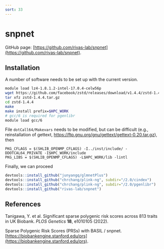 ```yaml
---
sort: 33
---
```


# snpnet

GitHub page: [https://github.com/rivas-lab/snpnet](https://github.com/rivas-lab/snpnet).

## Installation

A number of software needs to be set up with the current version.

```bash
module load lz4-1.8.1.2-intel-17.0.4-celw56p
wget https://github.com/facebook/zstd/releases/download/v1.4.4/zstd-1.4.4.tar.gz
tar xfz zstd-1.4.4.tar.gz
cd zstd-1.4.4
make
make install prefix=$HPC_WORK
# gcc/6 is required for pgenlibr
module load gcc/6
```

File `dotCall64/Makevars` needs to be modified, but can be difficult (e.g., reinstallation of gettext, https://ftp.gnu.org/gnu/gettext/gettext-0.20.tar.gz), then

```
PKG_CFLAGS = $(SHLIB_OPENMP_CFLAGS) -I../inst/include/ -DDOTCAL64_PRIVATE -I$HPC_WORK/include
PKG_LIBS = $(SHLIB_OPENMP_CFLAGS) -L$HPC_WORK/lib -lintl
```

Finally, we can proceed

```r
devtools::install_github("junyangq/glmnetPlus")
devtools::install_github("chrchang/plink-ng", subdir="/2.0/cindex")
devtools::install_github("chrchang/plink-ng", subdir="/2.0/pgenlibr")
devtools::install_github("rivas-lab/snpnet")
```

## References

Tanigawa, Y. et al. Significant sparse polygenic risk scores across 813 traits in UK Biobank. _PLOS Genetics_ **18**, e1010105 (2022).

Sparse Polygenic Risk Scores (PRSs) with BASIL / snpnet. [https://biobankengine.stanford.edu/prs](https://biobankengine.stanford.edu/prs).
